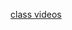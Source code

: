 [class videos](https://exeterlms.zoom.us/rec/share/vDdZLwhctV7B_QhrVqoOxYtzqK7EkFhzgNerHOtGNWrly390SVxTmEnqZXqAWw._8zWaCy2LMebr4zu?startTime=1605016920000)